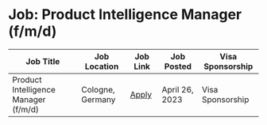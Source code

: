 # Job: Product Intelligence Manager (f/m/d)

| Job Title | Job Location | Job Link | Job Posted | Visa Sponsorship |
| --- | --- | --- | --- | --- |
| Product Intelligence Manager (f/m/d) | Cologne, Germany | [Apply](https://kaufland-ecommerce.com/en/job/product-intelligence-manager-f-m-d/) | April 26, 2023 | Visa Sponsorship |
